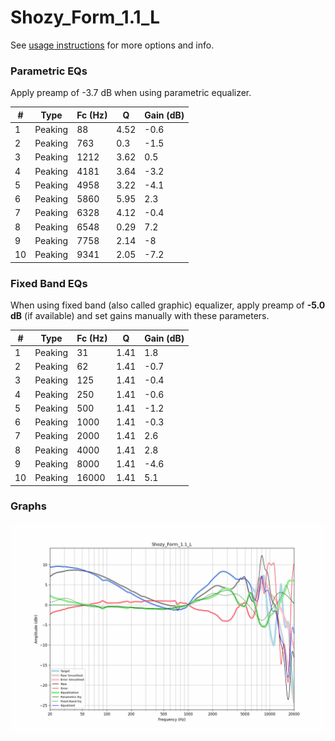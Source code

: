 # Shozy_Form_1.1_L
See [usage instructions](https://github.com/jaakkopasanen/AutoEq#usage) for more options and info.

### Parametric EQs
Apply preamp of -3.7 dB when using parametric equalizer.

|   # | Type    |   Fc (Hz) |    Q |   Gain (dB) |
|-----|---------|-----------|------|-------------|
|   1 | Peaking |        88 | 4.52 |        -0.6 |
|   2 | Peaking |       763 | 0.3  |        -1.5 |
|   3 | Peaking |      1212 | 3.62 |         0.5 |
|   4 | Peaking |      4181 | 3.64 |        -3.2 |
|   5 | Peaking |      4958 | 3.22 |        -4.1 |
|   6 | Peaking |      5860 | 5.95 |         2.3 |
|   7 | Peaking |      6328 | 4.12 |        -0.4 |
|   8 | Peaking |      6548 | 0.29 |         7.2 |
|   9 | Peaking |      7758 | 2.14 |        -8   |
|  10 | Peaking |      9341 | 2.05 |        -7.2 |

### Fixed Band EQs
When using fixed band (also called graphic) equalizer, apply preamp of **-5.0 dB** (if available) and set gains manually with these parameters.

|   # | Type    |   Fc (Hz) |    Q |   Gain (dB) |
|-----|---------|-----------|------|-------------|
|   1 | Peaking |        31 | 1.41 |         1.8 |
|   2 | Peaking |        62 | 1.41 |        -0.7 |
|   3 | Peaking |       125 | 1.41 |        -0.4 |
|   4 | Peaking |       250 | 1.41 |        -0.6 |
|   5 | Peaking |       500 | 1.41 |        -1.2 |
|   6 | Peaking |      1000 | 1.41 |        -0.3 |
|   7 | Peaking |      2000 | 1.41 |         2.6 |
|   8 | Peaking |      4000 | 1.41 |         2.8 |
|   9 | Peaking |      8000 | 1.41 |        -4.6 |
|  10 | Peaking |     16000 | 1.41 |         5.1 |

### Graphs
![](./Shozy_Form_1.1_L.png)
